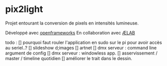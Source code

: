 # pix2light

Projet entourant la conversion de pixels en intensités lumineuse.

Développé avec [openframeworks](http://openframeworks.cc)
En collaboration avec [ÆLAB](http://aelab.com/wp/?portfolio=irradier-irradiate-v2)


todo :
[] pourquoi faut rouler l'application en sudo sur le pi pour avoir accès au seriel..?
[] slideshow d;images
[] artnet
[] dmx serveur : command line argument de config
[] dmx serveur : windowless app.
[] asservissement / master / timeline quotidien
[] améliorer le trait dans le dessin.